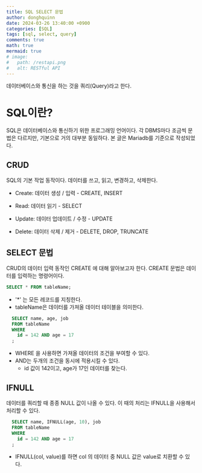 ```yaml
---
title: SQL SELECT 문법
author: donghquinn
date: 2024-03-26 13:40:00 +0900
categories: [SQL]
tags: [sql, select, query]
comments: true
math: true
mermaid: true
# image:
#   path: /restapi.png
#   alt: RESTful API
---
```


데이터베이스와 통신을 하는 것을 쿼리(Query)라고 한다.

# SQL이란?

SQL은 데이터베이스와 통신하기 위한 프로그래밍 언어이다. 각 DBMS마다 조금씩 문법은 다르지만, 기본으로 거의 대부분 동일하다.
본 글은 Mariadb를 기준으로 작성되었다.

## CRUD

SQL의 기본 작업 동작이다. 데이터를 쓰고, 읽고, 변경하고, 삭제한다.

- Create: 데이터 생성 / 입력 - CREATE, INSERT

- Read: 데이터 읽기 - SELECT

- Update: 데이터 업데이트 / 수정 - UPDATE

- Delete: 데이터 삭제 / 제거 - DELETE, DROP, TRUNCATE

## SELECT 문법

CRUD의 데이터 입력 동작인 CREATE 에 대해 알아보고자 한다. CREATE 문법은 데이터를 입력하는 명령어이다.

```sql
SELECT * FROM tableName;
```

- '*' 는 모든 레코드를 지칭한다.
- tableName은 데이터를 가져올 데이터 테이블을 의미한다.

```sql
  SELECT name, age, job
  FROM tableName
  WHERE
    id = 142 AND age = 17
  ;
```

- WHERE 을 사용하면 가져올 데이터의 조건을 부여할 수 있다.
- AND는 두개의 조건을 동시에 적용시킬 수 있다.
  - id 값이 142이고, age가 17인 데이터를 찾는다.

## IFNULL

데이터를 쿼리할 때 종종 NULL 값이 나올 수 있다. 이 때의 처리는 IFNULL을 사용해서 처리할 수 있다.

```sql
  SELECT name, IFNULL(age, 10), job
  FROM tableName
  WHERE
    id = 142 AND age = 17
  ;
```

- IFNULL(col, value)를 하면 col 의 데이터 중 NULL 값은 value로 치환할 수 있다.
